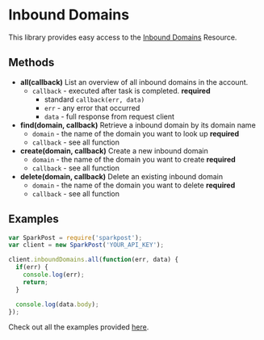 # Inbound Domains

This library provides easy access to the [Inbound Domains](https://developers.sparkpost.com/api#/reference/inbound-domains/) Resource.

## Methods
* **all(callback)**
  List an overview of all inbound domains in the account.
  * `callback` - executed after task is completed. **required**
    * standard `callback(err, data)`
    * `err` - any error that occurred
    * `data` - full response from request client
* **find(domain, callback)**
  Retrieve a inbound domain by its domain name
  * `domain` - the name of the domain you want to look up **required**
  * `callback` - see all function
* **create(domain, callback)**
  Create a new inbound domain
  * `domain` - the name of the domain you want to create **required**
  * `callback` - see all function
* **delete(domain, callback)**
  Delete an existing inbound domain
  * `domain` - the name of the domain you want to delete **required**
  * `callback` - see all function

## Examples

```js
var SparkPost = require('sparkpost');
var client = new SparkPost('YOUR_API_KEY');

client.inboundDomains.all(function(err, data) {
  if(err) {
    console.log(err);
    return;
  }

  console.log(data.body);
});

```

Check out all the examples provided [here](/examples/inboundDomains).
